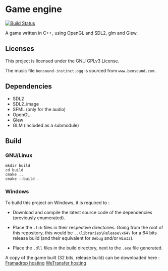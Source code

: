# Game engine #

[![Build Status](https://travis-ci.org/Game-technology-group-2/project-teleport.svg?branch=master)](https://travis-ci.org/Game-technology-group-2/project-teleport)

A game written in C++, using OpenGL and SDL2, glm and Glew.

## Licenses ##
This project is licensed under the GNU GPLv3 License.

The music file `bensound-instinct.ogg` is sourced from `www.bensound.com`.

## Dependencies ##
* SDL2
* SDL2_image
* SFML (only for the audio)
* OpenGL
* Glew
* GLM (included as a submodule)

## Build ##
### GNU/Linux ###
```
mkdir build
cd build
cmake ..
cmake --build .
```

### Windows ###
To build this project on Windows, it is required to : 

- Download and compile the latest source code of the dependencies (previously enumerated).

- Place the `.lib` files in their respective directories. Going from the root of this repository,
  this would be `..\libraries\Release\x64\` for a 64 bits release build (and their equivalent for `Debug` and/or `Win32`).

- Place the `.dll` files in the build directory, next to the `.exe` file generated.


A copy of the game built (32 bits, release build) can be downloaded here :
[Framadrop hosting](https://framadrop.org/r/W0-zXnKd5B#P4wXsmzXw+3j2eiHTCoNKHWeCs3gkNHxij9gi8xpSkU=)
[WeTransfer hosting](https://we.tl/t-UQRNuAWQZw)
